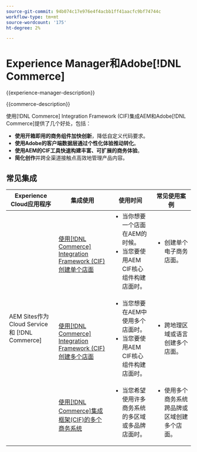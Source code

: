 ```yaml
---
source-git-commit: 94b074c17e976e4f4acbb1ff41aacfc9bf74744c
workflow-type: tm+mt
source-wordcount: '175'
ht-degree: 2%

---
```



# Experience Manager和Adobe[!DNL Commerce]

{{experience-manager-description}}

{{commerce-description}}

使用[!DNL Commerce] Integration Framework (CIF)集成AEM和Adobe[!DNL Commerce]提供了几个好处，包括：

+ **使用开箱即用的商务组件加快创新**，降低自定义代码要求。
+ **使用Adobe的客户端数据层通过个性化体验推动转化**。
+ **使用AEM的CIF工具快速构建丰富、可扩展的商务体验**。
+ **简化创作**&#x200B;并跨全渠道接触点高效地管理产品内容。

## 常见集成

<table>
    <thead>
        <tr>
            <th>Experience Cloud应用程序</th>
            <th>集成使用</th>
            <th>使用时间</th>
            <th>常见使用案例</th>
        </tr>
    </thead>
    <tbody>
        <tr>
            <td rowspan="3">AEM Sites作为Cloud Service和 [!DNL Commerce]</td>
            <td><a href="https://experienceleague.adobe.com/docs/experience-manager-cloud-service/content/content-and-commerce/storefront/getting-started.html" target="_blank" rel="noreferrer">使用[!DNL Commerce] Integration Framework (CIF)创建单个店面</a></td>
            <td>
                <ul style="margin-top: 0;">
                    <li>当你想要一个店面在AEM的时候。</li>
                    <li>当您要使用AEM CIF核心组件构建店面时。</li>
                </ul>
            </td>
            <td>
                <ul style="margin-top: 0;">
                    <li>
                        创建单个电子商务店面。
                    </li>
                </ul>
            </td>
        </tr>
        <tr>
            <td><a href="https://experienceleague.adobe.com/docs/experience-manager-cloud-service/content/content-and-commerce/storefront/administering/multi-store-setup.html" target="_blank" rel="noreferrer">使用[!DNL Commerce] Integration Framework (CIF)创建多个店面</a></td>
            <td>
                <ul style="margin-top: 0;">
                    <li>当您想要在AEM中使用多个店面时。</li>
                    <li>当您要使用AEM CIF核心组件构建店面时。</li>
                </ul>
            </td>
            <td>
                <ul style="margin-top: 0;">
                    <li>跨地理区域或语言创建多个店面。</li>
                </ul>
            </td>
        </tr>
        <tr>
            <td><a href="https://experienceleague.adobe.com/docs/experience-manager-cloud-service/content/content-and-commerce/storefront/administering/multiple-commerce-systems-setup.html" target="_blank" rel="noreferrer">使用[!DNL Commerce]集成框架(CIF)的多个商务系统</a></td>
            <td>
                <ul style="margin-top: 0;"><li>当您希望使用许多商务系统的多区域或多品牌店面时。</li></ul>
            </td>
            <td>
                <ul style="margin-top: 0;"><li>使用多个商务系统跨品牌或区域创建多个店面。</li></ul>
            </td>
        </tr>
    </tbody>          
</table>
